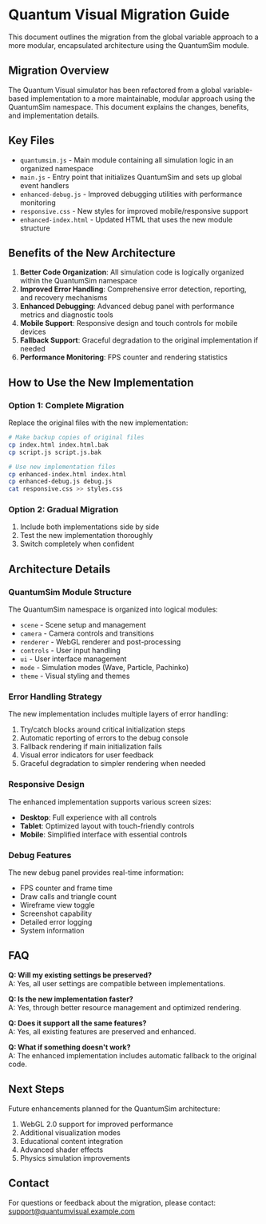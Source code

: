 # Quantum Visual Migration Guide

This document outlines the migration from the global variable approach to a more modular, encapsulated architecture using the QuantumSim module.

## Migration Overview

The Quantum Visual simulator has been refactored from a global variable-based implementation to a more maintainable, modular approach using the QuantumSim namespace. This document explains the changes, benefits, and implementation details.

## Key Files

- `quantumsim.js` - Main module containing all simulation logic in an organized namespace
- `main.js` - Entry point that initializes QuantumSim and sets up global event handlers
- `enhanced-debug.js` - Improved debugging utilities with performance monitoring
- `responsive.css` - New styles for improved mobile/responsive support
- `enhanced-index.html` - Updated HTML that uses the new module structure

## Benefits of the New Architecture

1. **Better Code Organization**: All simulation code is logically organized within the QuantumSim namespace
2. **Improved Error Handling**: Comprehensive error detection, reporting, and recovery mechanisms
3. **Enhanced Debugging**: Advanced debug panel with performance metrics and diagnostic tools
4. **Mobile Support**: Responsive design and touch controls for mobile devices
5. **Fallback Support**: Graceful degradation to the original implementation if needed
6. **Performance Monitoring**: FPS counter and rendering statistics

## How to Use the New Implementation

### Option 1: Complete Migration

Replace the original files with the new implementation:

```bash
# Make backup copies of original files
cp index.html index.html.bak
cp script.js script.js.bak

# Use new implementation files
cp enhanced-index.html index.html
cp enhanced-debug.js debug.js
cat responsive.css >> styles.css
```

### Option 2: Gradual Migration

1. Include both implementations side by side
2. Test the new implementation thoroughly
3. Switch completely when confident

## Architecture Details

### QuantumSim Module Structure

The QuantumSim namespace is organized into logical modules:

- `scene` - Scene setup and management
- `camera` - Camera controls and transitions
- `renderer` - WebGL renderer and post-processing
- `controls` - User input handling
- `ui` - User interface management
- `mode` - Simulation modes (Wave, Particle, Pachinko)
- `theme` - Visual styling and themes

### Error Handling Strategy

The new implementation includes multiple layers of error handling:

1. Try/catch blocks around critical initialization steps
2. Automatic reporting of errors to the debug console
3. Fallback rendering if main initialization fails
4. Visual error indicators for user feedback
5. Graceful degradation to simpler rendering when needed

### Responsive Design

The enhanced implementation supports various screen sizes:

- **Desktop**: Full experience with all controls
- **Tablet**: Optimized layout with touch-friendly controls
- **Mobile**: Simplified interface with essential controls

### Debug Features

The new debug panel provides real-time information:

- FPS counter and frame time
- Draw calls and triangle count
- Wireframe view toggle
- Screenshot capability
- Detailed error logging
- System information

## FAQ

**Q: Will my existing settings be preserved?**  
A: Yes, all user settings are compatible between implementations.

**Q: Is the new implementation faster?**  
A: Yes, through better resource management and optimized rendering.

**Q: Does it support all the same features?**  
A: Yes, all existing features are preserved and enhanced.

**Q: What if something doesn't work?**  
A: The enhanced implementation includes automatic fallback to the original code.

## Next Steps

Future enhancements planned for the QuantumSim architecture:

1. WebGL 2.0 support for improved performance
2. Additional visualization modes
3. Educational content integration
4. Advanced shader effects
5. Physics simulation improvements

## Contact

For questions or feedback about the migration, please contact: support@quantumvisual.example.com
